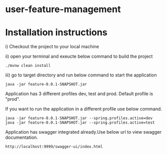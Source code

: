 # user-feature-management

Installation instructions
=========================
i) Checkout the project to your local machine

ii) open your terminal and exeucte below command to build the project

    ./mvnw clean install
    
iii) go to target directory and run below command to start the application

    java -jar feature-0.0.1-SNAPSHOT.jar
    

Application has 3 different profiles dev, test and prod. Default profile is "prod".

If you want to run the application in a different profile use below command.

    java -jar feature-0.0.1-SNAPSHOT.jar --spring.profiles.active=dev
    java -jar feature-0.0.1-SNAPSHOT.jar --spring.profiles.active=test
    

Application has swagger integrated already.Use below url to view swagger documentation.

    http://localhost:9999/swagger-ui/index.html




